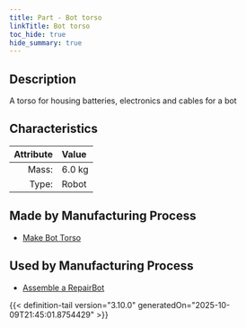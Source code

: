 ```yaml
---
title: Part - Bot torso
linkTitle: Bot torso
toc_hide: true
hide_summary: true
---
```

<!-- This is generated by the MarsSim HelpGenertor, do not edit. -->

## Description
A torso for housing batteries, electronics &#10;&#9;&#9; and cables for a bot&#10;&#9;&#9;

## Characteristics

| Attribute      | Value |
|--------:|:------|
|Mass:|6.0 kg|
|Type:|Robot|

## Made by Manufacturing Process

- [Make Bot Torso](/docs/definitions/process/make-bot-torso)

## Used by Manufacturing Process

- [Assemble a RepairBot](/docs/definitions/process/assemble-a-repairbot)



{{< definition-tail version="3.10.0" generatedOn="2025-10-09T21:45:01.8754429" >}}



